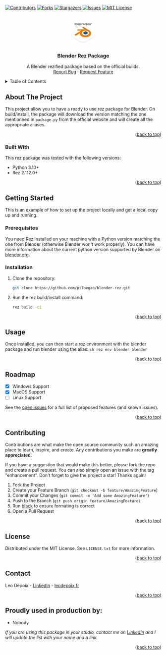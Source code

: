 <!-- Template: https://github.com/othneildrew/Best-README-Template/blob/master/README.md -->

<a name="readme-top"></a>


<!-- PROJECT SHIELDS -->
<!--
*** I'm using markdown "reference style" links for readability.
*** Reference links are enclosed in brackets [ ] instead of parentheses ( ).
*** See the bottom of this document for the declaration of the reference variables
*** for contributors-url, forks-url, etc. This is an optional, concise syntax you may use.
*** https://www.markdownguide.org/basic-syntax/#reference-style-links
-->
[![Contributors][contributors-shield]][contributors-url]
[![Forks][forks-shield]][forks-url]
[![Stargazers][stars-shield]][stars-url]
[![Issues][issues-shield]][issues-url]
[![MIT License][license-shield]][license-url]


<!-- PROJECT LOGO -->
<br />
<div align="center">
  <a href="https://github.com/piloegao/blender-rez">
    <img src="images/blender_community_badge_white.svg" alt="Logo" width="80" height="80">
  </a>

  <h3 align="center">Blender Rez Package</h3>

  <p align="center">
    A Blender rezified package based on the official builds.
    <br />
    <a href="https://github.com/piloegao/blender-rez/issues">Report Bug</a>
    ·
    <a href="https://github.com/piloegao/blender-rez/issues">Request Feature</a>
  </p>
</div>



<!-- TABLE OF CONTENTS -->
<details>
  <summary>Table of Contents</summary>
  <ol>
    <li>
      <a href="#about-the-project">About The Project</a>
      <ul>
        <li><a href="#built-with">Built With</a></li>
      </ul>
    </li>
    <li>
      <a href="#getting-started">Getting Started</a>
      <ul>
        <li><a href="#prerequisites">Prerequisites</a></li>
        <li><a href="#installation">Installation</a></li>
      </ul>
    </li>
    <li><a href="#usage">Usage</a></li>
    <li><a href="#roadmap">Roadmap</a></li>
    <li><a href="#contributing">Contributing</a></li>
    <li><a href="#license">License</a></li>
    <li><a href="#contact">Contact</a></li>
    <li><a href="#acknowledgments">Acknowledgments</a></li>
  </ol>
</details>



<!-- ABOUT THE PROJECT -->
## About The Project

This project allow you to have a ready to use rez package for Blender. On build/install, the package will download the version matching the one mentionned in `package.py` from the official website and will create all the appropriate aliases.

<p align="right">(<a href="#readme-top">back to top</a>)</p>



### Built With

This rez package was tested with the following versions:

* Python 3.10+
* Rez 2.112.0+

<p align="right">(<a href="#readme-top">back to top</a>)</p>



<!-- GETTING STARTED -->
## Getting Started

This is an example of how to set up the project locally and get a local copy up and running.

### Prerequisites

You need Rez installed on your machine with a Python version matching the one from Blender (otherwise Blender won't work properly).
You can have more information about the current python version supported by Blender on [blender.org][blender-url].

### Installation


1. Clone the repository:
   ```sh
   git clone https://github.com/piloegao/blender-rez.git
   ```
2. Run the rez build/install command:
   ```sh
   rez build -ci
   ```

<p align="right">(<a href="#readme-top">back to top</a>)</p>



<!-- USAGE EXAMPLES -->
## Usage

Once installed, you can then start a rez environment with the blender package and run blender using the alias:
    ```sh
    rez env blender
    blender
    ```

<p align="right">(<a href="#readme-top">back to top</a>)</p>



<!-- ROADMAP -->
## Roadmap

- [x] Windows Support
- [x] MacOS Support
- [ ] Linux Support

See the [open issues](https://github.com/piloegao/blender-rez/issues) for a full list of proposed features (and known issues).

<p align="right">(<a href="#readme-top">back to top</a>)</p>



<!-- CONTRIBUTING -->
## Contributing

Contributions are what make the open source community such an amazing place to learn, inspire, and create. Any contributions you make are **greatly appreciated**.

If you have a suggestion that would make this better, please fork the repo and create a pull request. You can also simply open an issue with the tag "enhancement".
Don't forget to give the project a star! Thanks again!

1. Fork the Project
2. Create your Feature Branch (`git checkout -b feature/AmazingFeature`)
3. Commit your Changes (`git commit -m 'Add some AmazingFeature'`)
4. Push to the Branch (`git push origin feature/AmazingFeature`)
5. Run [black](https://github.com/psf/black) to ensure formating is correct
5. Open a Pull Request

<p align="right">(<a href="#readme-top">back to top</a>)</p>



<!-- LICENSE -->
## License

Distributed under the MIT License. See `LICENSE.txt` for more information.

<p align="right">(<a href="#readme-top">back to top</a>)</p>



<!-- CONTACT -->
## Contact

Leo Depoix - [LinkedIn][linkedin-url] - [leodepoix.fr](http://www.leodepoix.fr)

<p align="right">(<a href="#readme-top">back to top</a>)</p>



<!-- ACKNOWLEDGMENTS -->
## Proudly used in production by:

* Nobody

_If you are using this package in your studio, contact me on [LinkedIn][linkedin-url] and I will update the list with your name and a link._


<p align="right">(<a href="#readme-top">back to top</a>)</p>


<!-- MARKDOWN LINKS & IMAGES -->
<!-- https://www.markdownguide.org/basic-syntax/#reference-style-links -->
[contributors-shield]: https://img.shields.io/github/contributors/piloegao/blender-rez.svg?style=for-the-badge
[contributors-url]: https://github.com/piloegao/blender-rez/graphs/contributors
[forks-shield]: https://img.shields.io/github/forks/piloegao/blender-rez.svg?style=for-the-badge
[forks-url]: https://github.com/piloegao/blender-rez/network/members
[stars-shield]: https://img.shields.io/github/stars/piloegao/blender-rez.svg?style=for-the-badge
[stars-url]: https://github.com/piloegao/blender-rez/stargazers
[issues-shield]: https://img.shields.io/github/issues/piloegao/blender-rez.svg?style=for-the-badge
[issues-url]: https://github.com/piloegao/blender-rez/issues
[license-shield]: https://img.shields.io/github/license/piloegao/blender-rez.svg?style=for-the-badge
[license-url]: https://github.com/piloegao/blender-rez/blob/master/LICENSE.txt
[blender-url]: https://www.blender.org/
[linkedin-url]: https://linkedin.com/in/piloegao